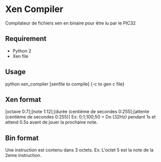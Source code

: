 # Xen Compiler
Compilateur de fichiers xen en binaire pour être lu par le PIC32
## Requirement
* Python 2
* Xen file

## Usage
python xen_compiler [xenfile to compile] {-c to gen c file}

## Xen format
[octave 0:7];[note 1:12];[durée (centième de secondes 0:255];[attente (centième de secondes 0:255)]
Ex:
0;1;100;50 = Do (32Hz) pendant 1s et attend 0.5s avant de jouer la prochaine note.

## Bin format
Une instruction est contenu dans 3 octets.
Ex:
L'octet 5 est la note de la 2eme instruction.
